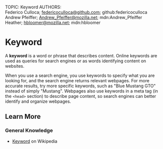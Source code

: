 TOPIC: Keyword
AUTHORS: Federico Culloca; federicoculloca@github.com; github:federicoculloca
         Andrew Pfeiffer; Andrew_Pfeiffer@mozilla.net; mdn:Andrew_Pfeiffer
         Heather; hbloomer@mozilla.net; mdn:hbloomer

# Keyword

A **keyword** is a word or phrase that describes content.  Online keywords are used as queries for
search engines or as words identifying content on websites.

When you use a search engine, you use keywords to specify what you are looking for, and the search
engine returns relevant webpages.  For more accurate results, try more specific keywords, such as
"Blue Mustang GTO" instead of simply "Mustang".  Webpages also use keywords in a meta tag
(in the `<head>` section) to describe page content, so search engines can better
identify and organize webpages.

## Learn More

### General Knowledge

- [Keyword](https://en.wikipedia.org/wiki/Keyword_research) on Wikipedia
